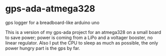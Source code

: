 gps-ada-atmega328
=================

gps logger for a breadboard-like arduino uno

This is a version of my gps-ada project for an atmega328 on a small board to save power; power is coming from a LiPo and a voltager booster, no linear regulator. Also I put the CPU to sleep as much as possible, the only power hungry part is the gps by far.